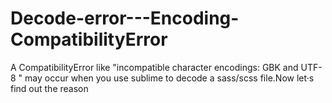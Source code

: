 # Decode-error---Encoding-CompatibilityError
A CompatibilityError like "incompatible character encodings: GBK and UTF-8 " may occur when you use sublime to decode a sass/scss file.Now let·s  find out the reason
